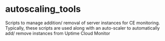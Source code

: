 # autoscaling_tools
Scripts to manage addition/ removal of server instances for CE monitoring. Typically, these scripts are used along with an auto-scaler to automatically add/ remove instances from Uptime Cloud Monitor
